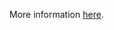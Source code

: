 More information [here](https://docs.prismacloud.io/en/enterprise-edition/policy-reference/google-cloud-policies/google-cloud-general-policies/bc-gcp-120).
